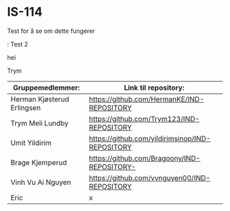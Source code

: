# IS-114
Test for å se om dette fungerer

:
Test 2

hei

Trym

| Gruppemedlemmer: | Link til repository: |
| ---------------- | -------------------- |
| Herman Kjøsterud Erlingsen | https://github.com/HermanKE/IND-REPOSITORY |
| Trym Meli Lundby | https://github.com/Trym123/IND-REPOSITORY |
| Umit Yildirim   | https://github.com/yildirimsinop/IND-REPOSITORY |
| Brage Kjemperud | https://github.com/Bragoony/IND-REPOSITORY- |
| Vinh Vu Ai Nguyen | https://github.com/vvnguyen00/IND-REPOSITORY |
| Eric | x |
